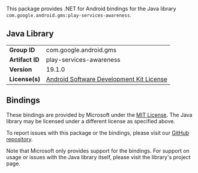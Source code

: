 This package provides .NET for Android bindings for the Java library `com.google.android.gms:play-services-awareness`.

## Java Library

| | |
|-|-|
| **Group ID** | com.google.android.gms |
| **Artifact ID** | play-services-awareness |
| **Version** | 19.1.0 |
| **License(s)** | [Android Software Development Kit License](https://developer.android.com/studio/terms.html) |

## Bindings

These bindings are provided by Microsoft under the [MIT License](https://opensource.org/licenses/MIT). The Java
library may be licensed under a different license as specified above.

To report issues with this package or the bindings, please visit our [GitHub repository](https://aka.ms/android-libraries).

Note that Microsoft only provides support for the bindings. For support on
usage or issues with the Java library itself, please visit the library's project page.
